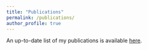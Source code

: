 ```yaml
---
title: "Publications"
permalink: /publications/
author_profile: true
---
```

An up-to-date list of my publications is available 
[here](https://ui.adsabs.harvard.edu/search/filter_database_fq_database=AND&filter_database_fq_database=database%3A%22astronomy%22&fq=%7B!type%3Daqp%20v%3D%24fq_author%7D&fq=%7B!type%3Daqp%20v%3D%24fq_database%7D&fq_author=(author_facet_hier%3A%221%2FHitchcock%2C%20J%2FHitchcock%2C%20J%22%20OR%20author_facet_hier%3A%221%2FHitchcock%2C%20J%2FHitchcock%2C%20James%22%20OR%20author_facet_hier%3A%221%2FHitchcock%2C%20J%2FHitchcock%2C%20J%20%20A%22%20OR%20author_facet_hier%3A%221%2FHitchcock%2C%20J%2FHitchcock%2C%20James%20A%22)&fq_database=(database%3A%22astronomy%22)&p_=0&q=author%3A(%22Hitchcock%2C%20James%20A.%22)&sort=date%20desc%2C%20bibcode%20desc).

